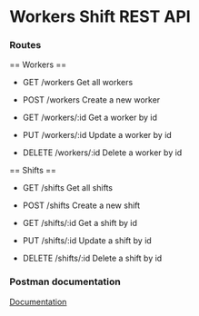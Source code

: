 # Workers Shift REST API

### Routes
== Workers ==
- GET /workers Get all workers
- POST /workers Create a new worker


- GET /workers/:id Get a worker by id
- PUT /workers/:id Update a worker by id
- DELETE /workers/:id Delete a worker by id

== Shifts ==
- GET /shifts Get all shifts
- POST /shifts Create a new shift


- GET /shifts/:id Get a shift by id
- PUT /shifts/:id Update a shift by id
- DELETE /shifts/:id Delete a shift by id

### Postman documentation
[Documentation](https://documenter.getpostman.com/view/10657913/2s9YJW4kis)
